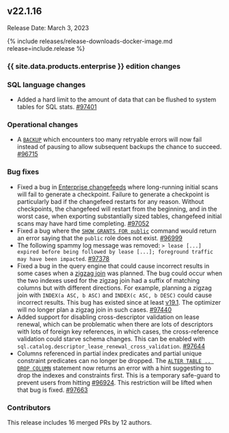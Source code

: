 ## v22.1.16

Release Date: March 3, 2023

{% include releases/release-downloads-docker-image.md release=include.release %}

<h3 id="v22-1-16-{{-site.data.products.enterprise-}}-edition-changes">{{ site.data.products.enterprise }} edition changes</h3>


<h3 id="v22-1-16-sql-language-changes">SQL language changes</h3>

- Added a hard limit to the amount of data that can be flushed to system tables for SQL stats. [#97401][#97401]

<h3 id="v22-1-16-operational-changes">Operational changes</h3>

- A [`BACKUP`](https://www.cockroachlabs.com/docs/v22.1/backup) which encounters too many retryable errors will now fail instead of pausing to allow subsequent backups the chance to succeed. [#96715][#96715]

<h3 id="v22-1-16-bug-fixes">Bug fixes</h3>

- Fixed a bug in [Enterprise changefeeds](https://www.cockroachlabs.com/docs/v22.1/change-data-capture-overview) where long-running initial scans will fail to generate a checkpoint. Failure to generate a checkpoint is particularly bad if the changefeed restarts for any reason. Without checkpoints, the changefeed will restart from the beginning, and in the worst case, when exporting substantially sized tables, changefeed initial scans may have hard time completing. [#97052][#97052]
- Fixed a bug where the [`SHOW GRANTS FOR public`](https://www.cockroachlabs.com/docs/v22.1/show-grants) command would return an error saying that the `public` role does not exist. [#96999][#96999]
- The following spammy log message was removed: `> lease [...] expired before being followed by lease [...]; foreground traffic may have been impacted`. [#97378][#97378]
- Fixed a bug in the query engine that could cause incorrect results in some cases when a [zigzag join](https://www.cockroachlabs.com/docs/v22.1/cost-based-optimizer#zigzag-joins) was planned. The bug could occur when the two indexes used for the zigzag join had a suffix of matching columns but with different directions. For example, planning a zigzag join with `INDEX(a ASC, b ASC)` and `INDEX(c ASC, b DESC)` could cause incorrect results. This bug has existed since at least [v19.1](https://www.cockroachlabs.com/docs/releases#v19-1). The optimizer will no longer plan a zigzag join in such cases. [#97440][#97440]
- Added support for disabling cross-descriptor validation on lease renewal, which can be problematic when there are lots of descriptors with lots of foreign key references, in which cases, the cross-reference validation could starve schema changes. This can be enabled with `sql.catalog.descriptor_lease_renewal_cross_validation`. [#97644][#97644]
- Columns referenced in partial index predicates and partial unique constraint predicates can no longer be dropped. The [`ALTER TABLE .. DROP COLUMN`](https://www.cockroachlabs.com/docs/v22.1/drop-column) statement now returns an error with a hint suggesting to drop the indexes and constraints first. This is a temporary safe-guard to prevent users from hitting [#96924][#96924]. This restriction will be lifted when that bug is fixed. [#97663][#97663]

<div class="release-note-contributors" markdown="1">

<h3 id="v22-1-16-contributors">Contributors</h3>

This release includes 16 merged PRs by 12 authors.

</div>

[#96924]: https://github.com/cockroachdb/cockroach/issues/96924
[#96715]: https://github.com/cockroachdb/cockroach/pull/96715
[#96999]: https://github.com/cockroachdb/cockroach/pull/96999
[#97052]: https://github.com/cockroachdb/cockroach/pull/97052
[#97378]: https://github.com/cockroachdb/cockroach/pull/97378
[#97401]: https://github.com/cockroachdb/cockroach/pull/97401
[#97440]: https://github.com/cockroachdb/cockroach/pull/97440
[#97644]: https://github.com/cockroachdb/cockroach/pull/97644
[#97663]: https://github.com/cockroachdb/cockroach/pull/97663
